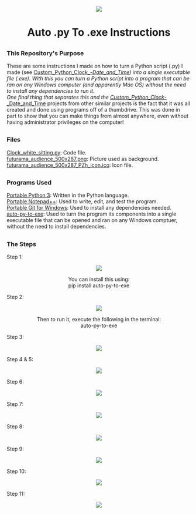 <p align="center">
  <img src="https://user-images.githubusercontent.com/54961082/159810317-d09a3a2e-adf8-4e18-abd7-d1a910bb60ef.jpg">
</p>
<h1 align="center">
  Auto .py To .exe Instructions
</h1>

## 
### This Repository's Purpose
These are some instructions I made on how to turn a Python script (.py) I made (see <a href="https://github.com/dbmitch84/Custom_Python_Clock_-_Date_and_Time/blob/main/README.md">Custom_Python_Clock_-_Date_and_Time</a>) into a single executable file (.exe). With this you can turn a Python script into a program that can be ran on any Windows computer (and apparently Mac OS) without the need to install any dependencies to run it.<br/>
One final thing that separates this and the 
<a href="https://github.com/dbmitch84/Custom_Python_Clock_-_Date_and_Time/blob/main/README.md">Custom_Python_Clock_-_Date_and_Time</a> projects from other similar projects is the fact that it was all created and done using programs off of a thumbdrive. This was done in part to show that you can make things from almost anywhere, even without having administrator privileges on the computer!</p>

## 
### Files
<a href="https://github.com/dbmitch84/Auto_Py_To_Exe_Instructions/blob/main/Clock_white_sitting.py"> Clock_white_sitting.py</a>: Code file.<br/>
<a href="https://github.com/dbmitch84/Auto_Py_To_Exe_Instructions/blob/main/futurama_audience_500x287.png"> futurama_audience_500x287.png</a>: Picture used as background.<br/>
<a href="https://github.com/dbmitch84/Auto_Py_To_Exe_Instructions/blob/main/futurama_audience_500x287_PZh_icon.ico">futurama_audience_500x287_PZh_icon.ico<a/>: Icon file.<br/>
## 
### Programs Used
<a href="https://www.python.org/downloads/">Portable Python 3<a/>: Written in the Python language.<br/>
<a href="https://portableapps.com/apps/development/notepadpp_portable">Portable Notepad++</a>: Used to write, edit, and test the program.<br/>
<a href="https://git-scm.com/download/win">Portable Git for Windows</a>: Used to install any dependencies needed.<br/>
<a href="https://pypi.org/project/auto-py-to-exe/">auto-py-to-exe</a>: Used to turn the program its components into a single executable file that can be opened and ran on any Windows comptuer, without the need to install dependencies.<br/>
## 
### The Steps
Step 1:
<p align="center">
  <img src="https://user-images.githubusercontent.com/54961082/159807117-73db7bae-01da-41a7-a308-ea35d76ce34f.jpg">
</p>
<p align="center">
You can install this using:<br/>
pip install auto-py-to-exe<br/>
</p>
Step 2:
<p align="center">
  <img src="https://user-images.githubusercontent.com/54961082/159807651-29e0b92c-ee4a-4883-bc50-1707cb67850a.jpg">
</p>
<p align="center">
Then to run it, execute the following in the terminal:<br/>
auto-py-to-exe<br/>
</p>
Step 3:
<p align="center">
  <img src="https://user-images.githubusercontent.com/54961082/159807890-ea12e780-6e07-4501-a47e-83e1b4ecbcba.jpg">
</p>
Step 4 & 5:
<p align="center">
  <img src="https://user-images.githubusercontent.com/54961082/159807955-c84b58ef-f39a-451f-a35c-e875eb26684d.jpg">
</p>
Step 6:
<p align="center">
  <img src="https://user-images.githubusercontent.com/54961082/159808000-988e1e43-fb8d-4da1-ac72-aa907444e83b.jpg">
</p>
Step 7:
<p align="center">
  <img src="https://user-images.githubusercontent.com/54961082/159808087-15cacb5b-0bef-4183-a923-eaf4da174b50.jpg">
</p>
Step 8:
<p align="center">
  <img src="https://user-images.githubusercontent.com/54961082/159808075-503d9a42-7c24-432b-89cc-187ed559eacd.jpg">
</p>
Step 9:
<p align="center">
  <img src="https://user-images.githubusercontent.com/54961082/159808052-312d0f09-8721-420b-b075-79afce6eb9e5.jpg">
</p>
Step 10:
<p align="center">
  <img src="https://user-images.githubusercontent.com/54961082/159808032-b942e051-5486-43a6-b323-8fe48e3479c1.jpg">
</p>
Step 11:
<p align="center">
  <img src="https://user-images.githubusercontent.com/54961082/159808023-fc881b51-eed0-48e1-813d-7606828205d7.jpg">
</p>
